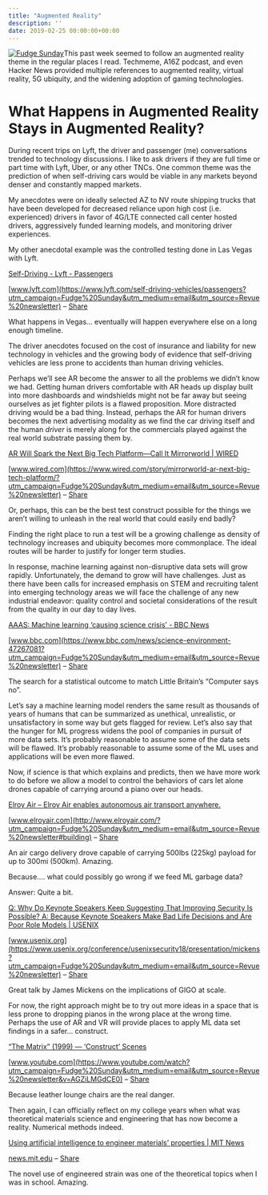 ```yaml
---
title: "Augmented Reality"
description: ''
date: 2019-02-25 00:00:00+00:00
---
```


[![Fudge Sunday](https://cuthrell.com/favicon.png "Fudge Sunday")](https://cuthrell.com/favicon.png)This past week seemed to follow an augmented reality theme in the regular places I read. Techmeme, A16Z podcast, and even Hacker News provided multiple references to augmented reality, virtual reality, 5G ubiquity, and the widening adoption of gaming technologies.


What Happens in Augmented Reality Stays in Augmented Reality?
=============================================================

During recent trips on Lyft, the driver and passenger (me) conversations trended to technology discussions. I like to ask drivers if they are full time or part time with Lyft, Uber, or any other TNCs. One common theme was the prediction of when self-driving cars would be viable in any markets beyond denser and constantly mapped markets.

My anecdotes were on ideally selected AZ to NV route shipping trucks that have been developed for decreased reliance upon high cost (i.e. experienced) drivers in favor of 4G/LTE connected call center hosted drivers, aggressively funded learning models, and monitoring driver experiences.

My other anecdotal example was the controlled testing done in Las Vegas with Lyft.

[Self-Driving - Lyft - Passengers](https://www.lyft.com/self-driving-vehicles/passengers?utm_campaign=Fudge%20Sunday&utm_medium=email&utm_source=Revue%20newsletter)

[www.lyft.com](https://www.lyft.com/self-driving-vehicles/passengers?utm_campaign=Fudge%20Sunday&utm_medium=email&utm_source=Revue%20newsletter) – [Share](http://rev.vu/lVejZ4?utm_campaign=Issue&utm_content=share&utm_medium=email&utm_source=Fudge+Sunday)

What happens in Vegas… eventually will happen everywhere else on a long enough timeline.

The driver anecdotes focused on the cost of insurance and liability for new technology in vehicles and the growing body of evidence that self-driving vehicles are less prone to accidents than human driving vehicles.

Perhaps we’ll see AR become the answer to all the problems we didn’t know we had. Getting human drivers comfortable with AR heads up display built into more dashboards and windshields might not be far away but seeing ourselves as jet fighter pilots is a flawed proposition. More distracted driving would be a bad thing. Instead, perhaps the AR for human drivers becomes the next advertising modality as we find the car driving itself and the human *driver* is merely along for the commercials played against the real world substrate passing them by.

[AR Will Spark the Next Big Tech Platform—Call It Mirrorworld | WIRED](https://www.wired.com/story/mirrorworld-ar-next-big-tech-platform/?utm_campaign=Fudge%20Sunday&utm_medium=email&utm_source=Revue%20newsletter)

[www.wired.com](https://www.wired.com/story/mirrorworld-ar-next-big-tech-platform/?utm_campaign=Fudge%20Sunday&utm_medium=email&utm_source=Revue%20newsletter) – [Share](http://rev.vu/QbmlnD?utm_campaign=Issue&utm_content=share&utm_medium=email&utm_source=Fudge+Sunday)

Or, perhaps, this can be the best test construct possible for the things we aren’t willing to unleash in the real world that could easily end badly?

Finding the right place to run a test will be a growing challenge as density of technology increases and ubiquity becomes more commonplace. The ideal routes will be harder to justify for longer term studies.

In response, machine learning against non-disruptive data sets will grow rapidly. Unfortunately, the demand to grow will have challenges. Just as there have been calls for increased emphasis on STEM and recruiting talent into emerging technology areas we will face the challenge of any new industrial endeavor: quality control and societal considerations of the result from the quality in our day to day lives.

[AAAS: Machine learning ‘causing science crisis’ - BBC News](https://www.bbc.com/news/science-environment-47267081?utm_campaign=Fudge%20Sunday&utm_medium=email&utm_source=Revue%20newsletter)

[www.bbc.com](https://www.bbc.com/news/science-environment-47267081?utm_campaign=Fudge%20Sunday&utm_medium=email&utm_source=Revue%20newsletter) – [Share](http://rev.vu/naXGyZ?utm_campaign=Issue&utm_content=share&utm_medium=email&utm_source=Fudge+Sunday)

The search for a statistical outcome to match Little Britain’s “Computer says no”.

Let’s say a machine learning model renders the same result as thousands of years of humans that can be summarized as unethical, unrealistic, or unsatisfactory in some way but gets flagged for review. Let’s also say that the hunger for ML progress widens the pool of companies in pursuit of more data sets. It’s probably reasonable to assume some of the data sets will be flawed. It’s probably reasonable to assume some of the ML uses and applications will be even more flawed.

Now, if science is that which explains and predicts, then we have more work to do before we allow a model to control the behaviors of cars let alone drones capable of carrying around a piano over our heads.

[Elroy Air – Elroy Air enables autonomous air transport anywhere.](http://www.elroyair.com/?utm_campaign=Fudge%20Sunday&utm_medium=email&utm_source=Revue%20newsletter#building)

[www.elroyair.com](http://www.elroyair.com/?utm_campaign=Fudge%20Sunday&utm_medium=email&utm_source=Revue%20newsletter#building) – [Share](http://rev.vu/mWA4nN?utm_campaign=Issue&utm_content=share&utm_medium=email&utm_source=Fudge+Sunday)

An air cargo delivery drove capable of carrying 500lbs (225kg) payload for up to 300mi (500km). Amazing.

Because…. what could possibly go wrong if we feed ML garbage data?

Answer: Quite a bit.

[Q: Why Do Keynote Speakers Keep Suggesting That Improving Security Is Possible? A: Because Keynote Speakers Make Bad Life Decisions and Are Poor Role Models | USENIX](https://www.usenix.org/conference/usenixsecurity18/presentation/mickens?utm_campaign=Fudge%20Sunday&utm_medium=email&utm_source=Revue%20newsletter)

[www.usenix.org](https://www.usenix.org/conference/usenixsecurity18/presentation/mickens?utm_campaign=Fudge%20Sunday&utm_medium=email&utm_source=Revue%20newsletter) – [Share](http://rev.vu/KZRXql?utm_campaign=Issue&utm_content=share&utm_medium=email&utm_source=Fudge+Sunday)

Great talk by James Mickens on the implications of GIGO at scale.

For now, the right approach might be to try out more ideas in a space that is less prone to dropping pianos in the wrong place at the wrong time. Perhaps the use of AR and VR will provide places to apply ML data set findings in a safer… construct.

[“The Matrix” (1999) — ‘Construct’ Scenes](https://www.youtube.com/watch?utm_campaign=Fudge%20Sunday&utm_medium=email&utm_source=Revue%20newsletter&v=AGZiLMGdCE0)

[www.youtube.com](https://www.youtube.com/watch?utm_campaign=Fudge%20Sunday&utm_medium=email&utm_source=Revue%20newsletter&v=AGZiLMGdCE0) – [Share](http://rev.vu/NbOREO?utm_campaign=Issue&utm_content=share&utm_medium=email&utm_source=Fudge+Sunday)

Because leather lounge chairs are the real danger.

Then again, I can officially reflect on my college years when what was theoretical materials science and engineering that has now become a reality. Numerical methods indeed.

[Using artificial intelligence to engineer materials’ properties | MIT News](http://news.mit.edu/2019/artificial-intelligence-engineer-microchips-0211?utm_campaign=Fudge%20Sunday&utm_medium=email&utm_source=Revue%20newsletter)

[news.mit.edu](http://news.mit.edu/2019/artificial-intelligence-engineer-microchips-0211?utm_campaign=Fudge%20Sunday&utm_medium=email&utm_source=Revue%20newsletter) – [Share](http://rev.vu/dM7ZMX?utm_campaign=Issue&utm_content=share&utm_medium=email&utm_source=Fudge+Sunday)

The novel use of engineered strain was one of the theoretical topics when I was in school. Amazing.


